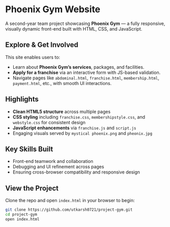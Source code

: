 #  Phoenix Gym Website

A second-year team project showcasing **Phoenix Gym** — a fully responsive, visually dynamic front-end built with HTML, CSS, and JavaScript.

##  Explore & Get Involved
This site enables users to:
- Learn about **Phoenix Gym’s services**, packages, and facilities.
- **Apply for a franchise** via an interactive form with JS-based validation.
- Navigate pages like `abdominal.html`, `franchise.html`, `membership.html`, `payment.html`, etc., with smooth UI interactions.

##  Highlights
- **Clean HTML5 structure** across multiple pages
- **CSS styling** including `franchise.css`, `membershipstyle.css`, and `webstyle.css` for consistent design
- **JavaScript enhancements** via `franchise.js` and `script.js`
- Engaging visuals served by `mystical phoenix.png` and `pheonix.jpg`

##  Key Skills Built
- Front-end teamwork and collaboration
- Debugging and UI refinement across pages
- Ensuring cross-browser compatibility and responsive design

##  View the Project
Clone the repo and open `index.html` in your browser to begin:
```bash
git clone https://github.com/utkarsh0721/project-gym.git
cd project-gym
open index.html
